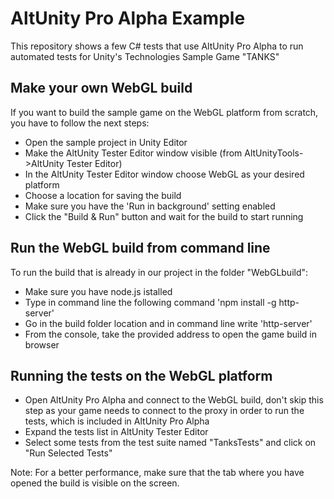 # AltUnity Pro Alpha Example

This repository shows a few C# tests that use AltUnity Pro Alpha to run automated tests for Unity's Technologies Sample Game "TANKS"


## Make your own WebGL build 

 If you want to build the sample game on the WebGL platform from scratch, you have to follow the next steps:
 - Open the sample project in Unity Editor
 - Make the AltUnity Tester Editor window visible (from AltUnityTools->AltUnity Tester Editor)
 - In the AltUnity Tester Editor window choose WebGL as your desired platform
 - Choose a location for saving the build
 - Make sure you have the 'Run in background' setting enabled
 - Click the "Build & Run" button and wait for the build to start running

## Run the WebGL build from command line

To run the build that is already in our project in the folder "WebGLbuild": 
 - Make sure you have node.js istalled
 - Type in command line the following command 'npm install -g http-server'
 - Go in the build folder location and in command line write 'http-server'
 - From the console, take the provided address to open the game build in browser

## Running the tests on the WebGL platform

- Open AltUnity Pro Alpha and connect to the WebGL build, don't skip this step as your game needs to connect to the proxy in order to run the tests, which is included in AltUnity Pro Alpha
- Expand the tests list in AltUnity Tester Editor
- Select some tests from the test suite named "TanksTests" and click on "Run Selected Tests"

Note: For a better performance, make sure that the tab where you have opened the build is visible on the screen.




